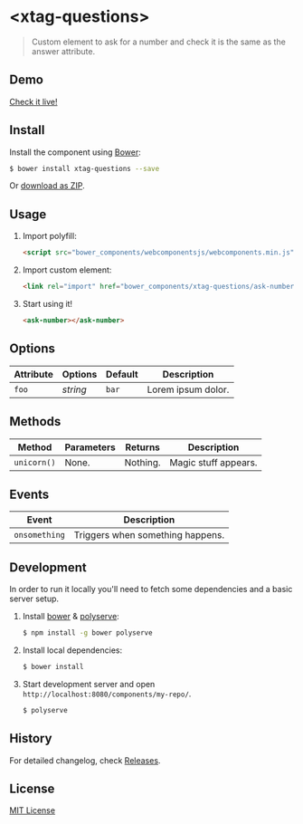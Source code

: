 # &lt;xtag-questions&gt;

> Custom element to ask for a number and check it is the same as the answer attribute.

## Demo

[Check it live!](http://mrcinv.github.io/xtag-questions)

## Install

Install the component using [Bower](http://bower.io/):

```sh
$ bower install xtag-questions --save
```

Or [download as ZIP](https://github.com/mrcinv/xtag-questions/archive/master.zip).

## Usage

1. Import polyfill:

    ```html
    <script src="bower_components/webcomponentsjs/webcomponents.min.js"></script>
    ```

2. Import custom element:

    ```html
    <link rel="import" href="bower_components/xtag-questions/ask-number.html">
    ```

3. Start using it!

    ```html
    <ask-number></ask-number>
    ```

## Options

Attribute     | Options     | Default      | Description
---           | ---         | ---          | ---
`foo`         | *string*    | `bar`        | Lorem ipsum dolor.

## Methods

Method        | Parameters   | Returns     | Description
---           | ---          | ---         | ---
`unicorn()`   | None.        | Nothing.    | Magic stuff appears.

## Events

Event         | Description
---           | ---
`onsomething` | Triggers when something happens.

## Development

In order to run it locally you'll need to fetch some dependencies and a basic server setup.

1. Install [bower](http://bower.io/) & [polyserve](https://npmjs.com/polyserve):

    ```sh
    $ npm install -g bower polyserve
    ```

2. Install local dependencies:

    ```sh
    $ bower install
    ```

3. Start development server and open `http://localhost:8080/components/my-repo/`.

    ```sh
    $ polyserve
    ```

## History

For detailed changelog, check [Releases](https://github.com/mrcinv/xtag-questions/releases).

## License

[MIT License](http://opensource.org/licenses/MIT)
